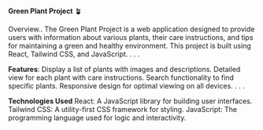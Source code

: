 **Green Plant Project** 🪴

Overview..
The Green Plant Project is a web application designed to provide users with information about various plants, 
their care instructions, and tips for maintaining a green and healthy environment. 
This project is built using React, Tailwind CSS, and JavaScript.
.
.
.

**Features**: 
Display a list of plants with images and descriptions.
Detailed view for each plant with care instructions.
Search functionality to find specific plants.
Responsive design for optimal viewing on all devices.
.
.
.

**Technologies Used**
React: A JavaScript library for building user interfaces.
Tailwind CSS: A utility-first CSS framework for styling.
JavaScript: The programming language used for logic and interactivity.

